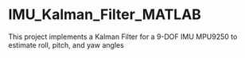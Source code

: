 # IMU_Kalman_Filter_MATLAB
This project implements a Kalman Filter for a 9-DOF IMU MPU9250 to estimate roll, pitch, and yaw angles
